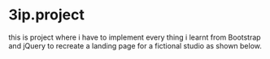 # 3ip.project
this is project where i have to implement every thing i  learnt from Bootstrap and jQuery to recreate a landing page for a fictional studio as shown below.
